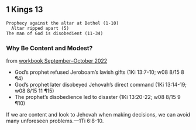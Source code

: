 ## 1 Kings 13

```
Prophecy against the altar at Bethel (1-10)
  Altar ripped apart (5)
The man of God is disobedient (11-34)
```

### Why Be Content and Modest?

from [workbook September–October 2022](https://www.jw.org/en/library/jw-meeting-workbook/september-october-2022-mwb/Life-and-Ministry-Meeting-Schedule-for-September-19-25-2022/Why-Be-Content-and-Modest/)

- God’s prophet refused Jeroboam’s lavish gifts (1Ki 13:7-10; w08 8/15 8 ¶4)
- God’s prophet later disobeyed Jehovah’s direct command (1Ki 13:14-19; w08 8/15 11 ¶15)
- The prophet’s disobedience led to disaster (1Ki 13:20-22; w08 8/15 9 ¶10)

If we are content and look to Jehovah when making decisions, we can avoid many unforeseen problems.​—1Ti 6:8-10.
